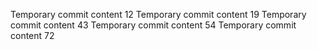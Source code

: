 Temporary commit content 12
Temporary commit content 19
Temporary commit content 43
Temporary commit content 54
Temporary commit content 72
